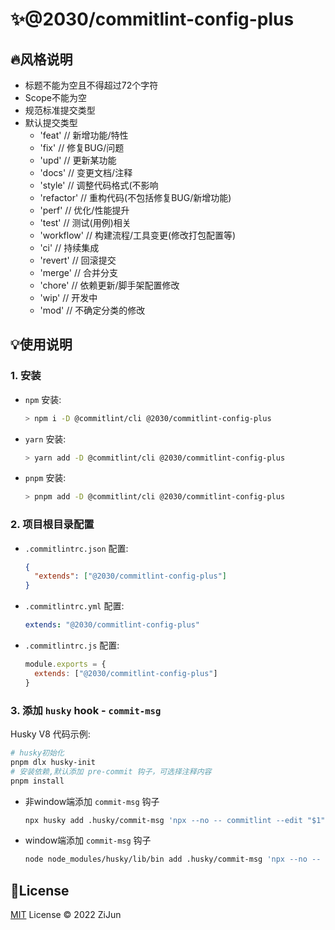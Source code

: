 # :sparkles:@2030/commitlint-config-plus

## :fire:风格说明 

- 标题不能为空且不得超过72个字符
- Scope不能为空
- 规范标准提交类型
- 默认提交类型
  - 'feat'     // 新增功能/特性
  - 'fix'      // 修复BUG/问题
  - 'upd'      // 更新某功能
  - 'docs'     // 变更文档/注释
  - 'style'    // 调整代码格式(不影响
  - 'refactor' // 重构代码(不包括修复BUG/新增功能)
  - 'perf'     // 优化/性能提升
  - 'test'     // 测试(用例)相关
  - 'workflow' // 构建流程/工具变更(修改打包配置等)
  - 'ci'       // 持续集成
  - 'revert'   // 回滚提交
  - 'merge'    // 合并分支
  - 'chore'    // 依赖更新/脚手架配置修改
  - 'wip'      // 开发中
  - 'mod'      // 不确定分类的修改

## :bulb:使用说明

### 1. 安装
- `npm` 安装:
  ```bash
  > npm i -D @commitlint/cli @2030/commitlint-config-plus
  ```
- `yarn` 安装:
  ```bash
  > yarn add -D @commitlint/cli @2030/commitlint-config-plus
  ```
- `pnpm` 安装:
  ```bash
  > pnpm add -D @commitlint/cli @2030/commitlint-config-plus
  ```

### 2. 项目根目录配置
- `.commitlintrc.json` 配置:
  ```json
  {
    "extends": ["@2030/commitlint-config-plus"]
  }
  ```
- `.commitlintrc.yml` 配置:
  ```yaml
  extends: "@2030/commitlint-config-plus"
  ```
- `.commitlintrc.js` 配置:
  ```javascript
  module.exports = {
    extends: ["@2030/commitlint-config-plus"]
  }
  ```
  

### 3. 添加 `husky` hook - `commit-msg`

Husky V8 代码示例:

```bash
# husky初始化
pnpm dlx husky-init
# 安装依赖,默认添加 pre-commit 钩子，可选择注释内容
pnpm install
```
- 非window端添加 `commit-msg` 钩子
  ```bash
  npx husky add .husky/commit-msg 'npx --no -- commitlint --edit "$1"'
  ```
- window端添加 `commit-msg` 钩子
  ```bash
  node node_modules/husky/lib/bin add .husky/commit-msg 'npx --no -- commitlint --edit "$1"'
  ```

## :key:License

[MIT](/LICENSE) License &copy; 2022 ZiJun
